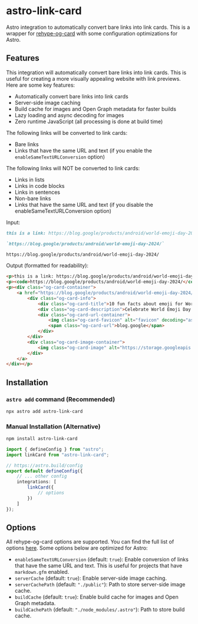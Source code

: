 # astro-link-card

Astro integration to automatically convert bare links into link cards. This is a wrapper for [rehype-og-card](https://github.com/Robot-Inventor/rehype-og-card) with some configuration optimizations for Astro.

## Features

This integration will automatically convert bare links into link cards. This is useful for creating a more visually appealing website with link previews. Here are some key features:

- Automatically convert bare links into link cards
- Server-side image caching
- Build cache for images and Open Graph metadata for faster builds
- Lazy loading and async decoding for images
- Zero runtime JavaScript (all processing is done at build time)

The following links will be converted to link cards:

- Bare links
- Links that have the same URL and text (if you enable the `enableSameTextURLConversion` option)

The following links will NOT be converted to link cards:

- Links in lists
- Links in code blocks
- Links in sentences
- Non-bare links
- Links that have the same URL and text (if you disable the enableSameTextURLConversion option)

Input:

```markdown
this is a link: https://blog.google/products/android/world-emoji-day-2024/

`https://blog.google/products/android/world-emoji-day-2024/`

https://blog.google/products/android/world-emoji-day-2024/
```

Output (formatted for readability):

```html
<p>this is a link: https://blog.google/products/android/world-emoji-day-2024/</p>
<p><code>https://blog.google/products/android/world-emoji-day-2024/</code></p>
<p><div class="og-card-container">
    <a href="https://blog.google/products/android/world-emoji-day-2024/">
        <div class="og-card-info">
            <div class="og-card-title">10 fun facts about emoji for World Emoji Day</div>
            <div class="og-card-description">Celebrate World Emoji Day with Google, and check out what’s new for Emoji Kitchen.</div>
            <div class="og-card-url-container">
                <img class="og-card-favicon" alt="favicon" decoding="async" height="16" loading="lazy" src="https://www.google.com/s2/favicons?domain=blog.google" width="16">
                <span class="og-card-url">blog.google</span>
            </div>
        </div>
        <div class="og-card-image-container">
            <img class="og-card-image" alt="https://storage.googleapis.com/gweb-uniblog-publish-prod/images/world_emoji_day_v2_1.width-1300.png" decoding="async" loading="lazy" src="https://storage.googleapis.com/gweb-uniblog-publish-prod/images/world_emoji_day_v2_1.width-1300.png">
        </div>
    </a>
</div></p>
```

## Installation

### `astro add` command (Recommended)

```bash
npx astro add astro-link-card
```

### Manual Installation (Alternative)

```bash
npm install astro-link-card
```

```typescript
import { defineConfig } from "astro";
import linkCard from "astro-link-card";

// https://astro.build/config
export default defineConfig({
    // ... other config
    integrations: [
        linkCard({
            // options
        })
    ]
});
```

## Options

All rehype-og-card options are supported. You can find the full list of options [here](https://github.com/Robot-Inventor/rehype-og-card?tab=readme-ov-file#options). Some options below are optimized for Astro:

- `enableSameTextURLConversion` (default: `true`): Enable conversion of links that have the same URL and text. This is useful for projects that have `markdown.gfm` enabled.
- `serverCache` (default: `true`): Enable server-side image caching.
- `serverCachePath` (default: `"./public"`): Path to store server-side image cache.
- `buildCache` (default: `true`): Enable build cache for images and Open Graph metadata.
- `buildCachePath` (default: `"./node_modules/.astro"`): Path to store build cache.
